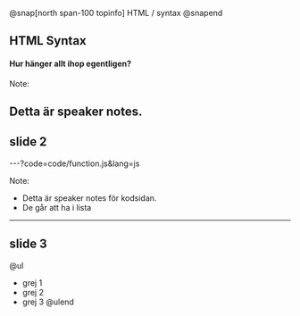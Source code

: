@snap[north span-100 topinfo]
HTML / syntax
@snapend
## HTML Syntax
#### Hur hänger allt ihop egentligen?
Note: 

Detta är speaker notes.
---
## slide 2

---?code=code/function.js&lang=js

Note: 

* Detta är speaker notes för kodsidan.
* De går att ha i lista

---

## slide 3

@ul
* grej 1
* grej 2
* grej 3
@ulend
